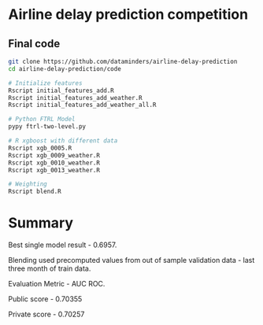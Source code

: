 # Airline delay prediction competition
## Final code


``` bash
git clone https://github.com/dataminders/airline-delay-prediction
cd airline-delay-prediction/code

# Initialize features
Rscript initial_features_add.R
Rscript initial_features_add_weather.R
Rscript initial_features_add_weather_all.R

# Python FTRL Model
pypy ftrl-two-level.py

# R xgboost with different data
Rscript xgb_0005.R
Rscript xgb_0009_weather.R
Rscript xgb_0010_weather.R
Rscript xgb_0013_weather.R

# Weighting
Rscript blend.R

```

# Summary

Best single model result - 0.6957.

Blending used precomputed values from out of sample validation data - last three month of train data.

Evaluation Metric - AUC ROC.

Public score - 0.70355

Private score - 0.70257
